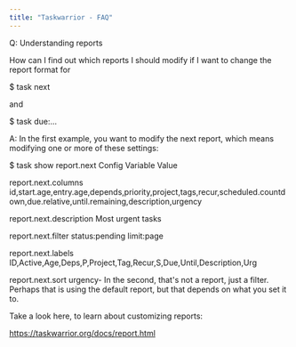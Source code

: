 ```yaml
---
title: "Taskwarrior - FAQ"
---
```


Q: Understanding reports

How can I find out which reports I should modify if I want to change the report format for

$ task next

and

$ task due:...

A: In the first example, you want to modify the next report, which means modifying one or more of these settings:

$ task show report.next
Config Variable         Value                                                                                                                          

report.next.columns     id,start.age,entry.age,depends,priority,project,tags,recur,scheduled.countdown,due.relative,until.remaining,description,urgency

report.next.description Most urgent tasks

report.next.filter      status:pending limit:page

report.next.labels      ID,Active,Age,Deps,P,Project,Tag,Recur,S,Due,Until,Description,Urg

report.next.sort        urgency-
In the second, that's not a report, just a filter.
Perhaps that is using the default report, but that depends on what you set it to.

Take a look here, to learn about customizing reports:

https://taskwarrior.org/docs/report.html<Paste>

